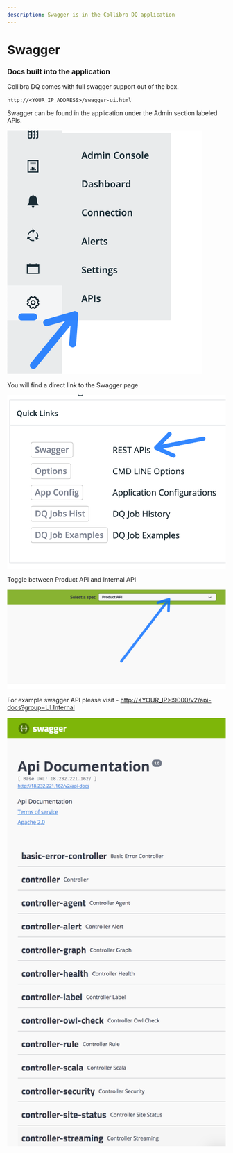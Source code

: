 ```yaml
---
description: Swagger is in the Collibra DQ application
---
```


# Swagger

### Docs built into the application

Collibra DQ comes with full swagger support out of the box.

```
http://<YOUR_IP_ADDRESS>/swagger-ui.html
```

Swagger can be found in the application under the Admin section labeled APIs.

![](<../.gitbook/assets/image (93) (1).png>)

You will find a direct link to the Swagger page

![](<../.gitbook/assets/image (92) (2).png>)

Toggle between Product API and Internal API

![](<../.gitbook/assets/image (101) (1) (1).png>)

For example swagger API please visit - [http://\<YOUR\_IP>:9000/v2/api-docs?group=UI Internal](http://35.194.91.201:9003/v2/api-docs?group=UI%20Internal)

![](../.gitbook/assets/owl-swagger.png)
